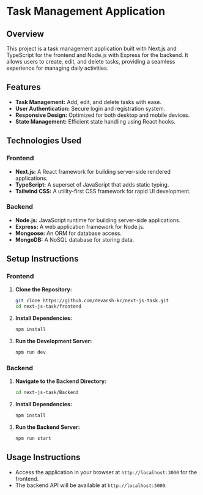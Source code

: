# Task Management Application

## Overview

This project is a task management application built with Next.js and TypeScript for the frontend and Node.js with Express for the backend. It allows users to create, edit, and delete tasks, providing a seamless experience for managing daily activities.

## Features

- **Task Management:** Add, edit, and delete tasks with ease.
- **User Authentication:** Secure login and registration system.
- **Responsive Design:** Optimized for both desktop and mobile devices.
- **State Management:** Efficient state handling using React hooks.

## Technologies Used

### Frontend
- **Next.js:** A React framework for building server-side rendered applications.
- **TypeScript:** A superset of JavaScript that adds static typing.
- **Tailwind CSS:** A utility-first CSS framework for rapid UI development.

### Backend
- **Node.js:** JavaScript runtime for building server-side applications.
- **Express:** A web application framework for Node.js.
- **Mongoose:** An ORM for database access.
- **MongoDB:** A NoSQL database for storing data.

## Setup Instructions

### Frontend
1. **Clone the Repository:**
   ```bash
   git clone https://github.com/devansh-kc/next-js-task.git
   cd next-js-task/frontend
   ```

2. **Install Dependencies:**
   ```bash
   npm install
   ```

3. **Run the Development Server:**
   ```bash
   npm run dev
   ```

### Backend
1. **Navigate to the Backend Directory:**
   ```bash
   cd next-js-task/Backend
   ```

2. **Install Dependencies:**
   ```bash
   npm install
   ```

3. **Run the Backend Server:**
   ```bash
   npm run start
   ```

## Usage Instructions

- Access the application in your browser at `http://localhost:3000` for the frontend.
- The backend API will be available at `http://localhost:5000`.

